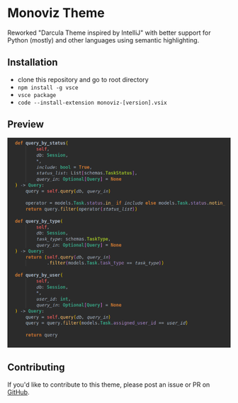# Monoviz Theme

Reworked "Darcula Theme inspired by IntelliJ" with better support for Python (mostly) and other languages using semantic highlighting.

## Installation

- clone this repository and go to root directory
- `npm install -g vsce`
- `vsce package`
- `code --install-extension monoviz-[version].vsix`

## Preview

![](images/monoviz_python_snippet.png)

## Contributing

If you'd like to contribute to this theme, please post an issue or PR on [GitHub](https://github.com/szymswiat/monoviz-theme).
